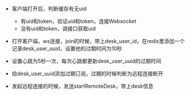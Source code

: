 - 客户端打开后，判断缓存有无uid

  - 有uid和token，验证uid和token，连接Websocket
  - 没有uid和token，调接口获取uid

- 打开客户端，ws连接，join的时候，带上desk_user_id，在redis里添加一个记录desk_user_uuid，设置他的过期时间为10秒
- 设置心跳为5秒一次，每次心跳都更新desk_user_uuid的过期时间
- 给desk_user_uuid添加过期订阅，过期的时候判断为远程连接断开
- 发起远程连接的时候，发送startRemoteDesk，带上desk信息
